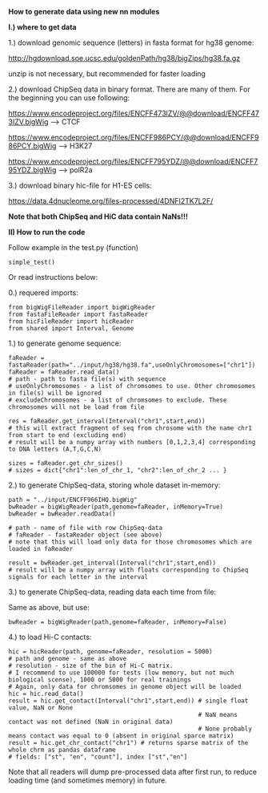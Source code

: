 **How to generate data using new nn modules**

**I.) where to get data**

1.) download genomic sequence (letters) in fasta format for hg38 genome:

http://hgdownload.soe.ucsc.edu/goldenPath/hg38/bigZips/hg38.fa.gz

unzip is not necessary, but recommended for faster loading

2.) download ChipSeq data in binary format. 
There are many of them. For the beginning you can use following:

https://www.encodeproject.org/files/ENCFF473IZV/@@download/ENCFF473IZV.bigWig --> CTCF

https://www.encodeproject.org/files/ENCFF986PCY/@@download/ENCFF986PCY.bigWig --> H3K27

https://www.encodeproject.org/files/ENCFF795YDZ/@@download/ENCFF795YDZ.bigWig --> polR2a

3.) download binary hic-file for H1-ES cells:

https://data.4dnucleome.org/files-processed/4DNFI2TK7L2F/

**Note that both ChipSeq and HiC data contain NaNs!!!**

**II) How to run the code**

Follow example in the test.py (function)
    
    simple_test()

Or read instructions below:

0.) requered imports:

    from bigWigFileReader import bigWigReader
    from fastaFileReader import fastaReader
    from hicFileReader import hicReader
    from shared import Interval, Genome

1.) to generate genome sequence:

    faReader = fastaReader(path="../input/hg38/hg38.fa",useOnlyChromosomes=["chr1"])
    faReader = faReader.read_data()
    # path - path to fasta file(s) with sequence
    # useOnlyChromosomes - a list of chromsomes to use. Other chromosomes in file(s) will be ignored
    # excludeChromosomes - a list of chromsomes to exclude. These chromosomes will not be load from file

    res = faReader.get_interval(Interval("chr1",start,end))
    # this will extract fragment of seq from chrosome with the name chr1 from start to end (excluding end)
    # result will be a numpy array with numbers [0,1,2,3,4] corresponding to DNA letters (A,T,G,C,N)

    sizes = faReader.get_chr_sizes()
    # sizes = dict{"chr1":len_of_chr_1, "chr2":len_of_chr_2 ... }

2.) to generate ChipSeq-data, storing whole dataset in-memory:

    path = "../input/ENCFF966IHQ.bigWig"
    bwReader = bigWigReader(path,genome=faReader, inMemory=True)
    bwReader = bwReader.readData()

    # path - name of file with row ChipSeq-data
    # faReader - fastaReader object (see above)
    # note that this will load only data for those chromosomes which are loaded in faReader

    result = bwReader.get_interval(Interval("chr1",start,end))
    # result will be a numpy array with floats corresponding to ChipSeq signals for each letter in the interval

3.) to generate ChipSeq-data, reading data each time from file:

Same as above, but use:

    bwReader = bigWigReader(path,genome=faReader, inMemory=False)

4.) to load Hi-C contacts:

    hic = hicReader(path, genome=faReader, resolution = 5000)
    # path and genome - same as above
    # resolution - size of the bin of Hi-C matrix.
    # I recommend to use 100000 for tests (low memory, but not much biological scense), 1000 or 5000 for real trainings
    # Again, only data for chromsomes in genome object will be loaded
    hic = hic.read_data()
    result = hic.get_contact(Interval("chr1",start,end)) # single float value, NaN or None
                                                         # NaN means contact was not defined (NaN in original data)
                                                         # None probably means contact was equal to 0 (absent in original sparce matrix)
    result = hic.get_chr_contact("chr1") # returns sparse matrix of the whole chrm as pandas dataframe
    # fields: ["st", "en", "count"], index ["st","en"]
    
Note that all readers will dump pre-processed data after first run, 
to reduce loading time (and sometimes memory) in future.